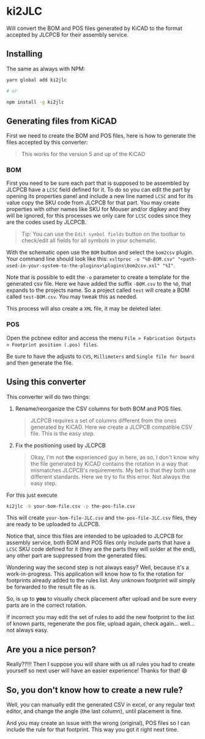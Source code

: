 # ki2JLC

Will convert the BOM and POS files generated by KiCAD to the format accepted by JLCPCB for their assembly service.

## Installing

The same as always with NPM:

```bash
yarn global add ki2jlc

# or

npm install -g ki2jlc
```

## Generating files from KiCAD

First we need to create the BOM and POS files, here is how to generate the files accepted by this converter:

> This works for the version 5 and up of the KiCAD

### BOM

First you need to be sure each part that is supposed to be assembled by JLCPCB have a `LCSC` field defined for it. To do so you can edit the part by opening its properties panel and include a new line named `LCSC` and for its value copy the SKU code from JLCPCB for that part. You may create properties with other names like SKU for Mouser and/or digikey and they will be ignored, for this processes we only care for `LCSC` codes since they are the codes used by JLCPCB.

> Tip: You can use the `Edit symbol fields` button on the toolbar to check/edit all fields for all symbols in your schematic.

With the schematic open use the `BOM` button and select the `bom2csv` plugin. Your command line should look like this: `xsltproc -o "%O-BOM.csv" "<path-used-in-your-system-to-the-plugins>\plugins\bom2csv.xsl" "%I"`.

Note that is possible to edit the `-o` parameter to create a template for the generated csv file. Here we have added the suffix `-BOM.csv` to the `%O`, that expands to the projects name. So a project called `test` will create a BOM called `test-BOM.csv`. You may tweak this as needed.

This process will also create a `XML` file, it may be deleted later.

### POS

Open the pcbnew editor and access the menu `File > Fabrication Outputs > Footprint position (.pos) files`.

Be sure to have the adjusts to `CVS`, `Millimeters` and `Single file for board` and then generate the file.

## Using this converter

This converter will do two things:

1. Rename/reorganize the CSV columns for both BOM and POS files.
   > JLCPCB requires a set of columns different from the ones generated by KiCAD. Here we create a JLCPCB compatible CSV file. This is the easy step.
2. Fix the positioning used by JLCPCB
    > Okay, I'm not **the** experienced guy in here, as so, I don't know why the file generated by KiCAD contains the rotation in a way that mismatches JLCPCB's requirements. My bet is that they both use different standards. Here we try to fix this error. Not always the easy step.

For this just execute
```bash
ki2jlc -b your-bom-file.csv -p the-pos-file.csv
```
This will create `your-bom-file-JLC.csv` and `the-pos-file-JLC.csv` files, they are ready to be uploaded to JLCPCB.

Notice that, since this files are intended to be uploaded to JLCPCB for assembly service, both BOM and POS files only include parts that have a `LCSC` SKU code defined for it (they are the parts they will solder at the end), any other part are suppressed from the generated files.

Wondering way the second step is not always easy? Well, because it's a work-in-progress. This application will know how to fix the rotation for footprints already added to the rules list. Any unknown footprint will simply be forwarded to the result file as is.

So, is up to **you** to visually check placement after upload and be sure every parts are in the correct rotation.

If incorrect you may edit the set of rules to add the new footprint to the list of known parts, regenerate the pos file, upload again, check again... well... not always easy.

## Are you a nice person?

Really??!!! Then I suppose you will share with us all rules you had to create yourself so next user will have an easier experience! Thanks for that! :smile:

## So, you don't know how to create a new rule?

Well, you can manually edit the generated CSV in excel, or any regular text editor, and change the angle (the last column), until placement is fine.

And you may create an issue with the wrong (original), POS files so I can include the rule for that footprint. This way you got it right next time.
